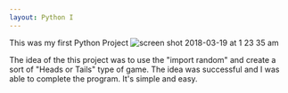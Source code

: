 ```yaml
---
layout: Python I
---
```


This was my first Python Project
![screen shot 2018-03-19 at 1 23 35 am](https://user-images.githubusercontent.com/37350081/37584818-324b06da-2b14-11e8-8572-da4fd1fe4b87.png)

The idea of the this project was to use the "import random" and create a sort of "Heads or Tails" type of game.
The idea was successful and I was able to complete the program.
It's simple and easy.


